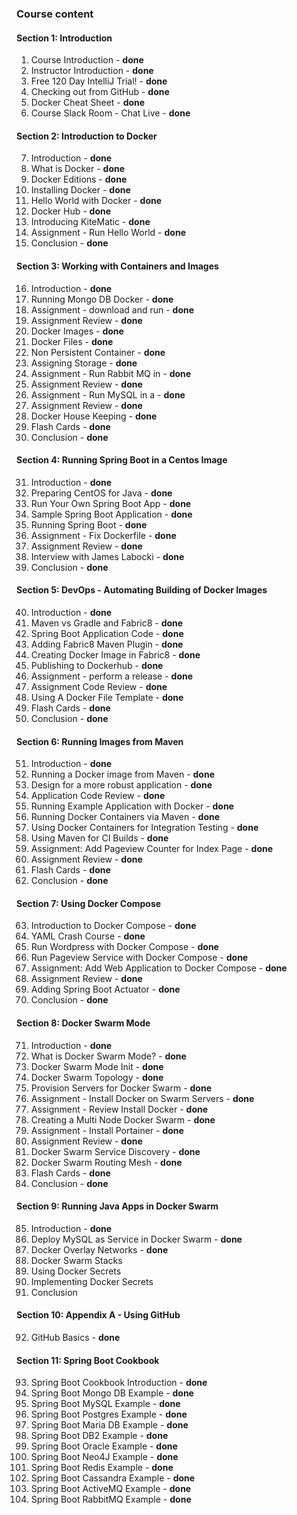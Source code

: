 ### Course content
#### Section 1: Introduction
1. Course Introduction - **done**
2. Instructor Introduction - **done**
3. Free 120 Day IntelliJ Trial! - **done**
4. Checking out from GitHub - **done**
5. Docker Cheat Sheet - **done**
6. Course Slack Room - Chat Live - **done**
#### Section 2: Introduction to Docker
7. Introduction - **done**
8. What is Docker - **done**
9. Docker Editions - **done**
10. Installing Docker - **done**
11. Hello World with Docker - **done**
12. Docker Hub - **done**
13. Introducing KiteMatic - **done**
14. Assignment - Run Hello World - **done**
15. Conclusion - **done**
#### Section 3: Working with Containers and Images
16. Introduction - **done**
17. Running Mongo DB Docker - **done**
18. Assignment - download and run - **done**
19. Assignment Review - **done**
20. Docker Images - **done**
21. Docker Files - **done**
22. Non Persistent Container - **done**
23. Assigning Storage - **done**
24. Assignment - Run Rabbit MQ in - **done**
25. Assignment Review - **done**
26. Assignment - Run MySQL in a - **done**
27. Assignment Review - **done**
28. Docker House Keeping - **done**
29. Flash Cards - **done**
30. Conclusion - **done**
#### Section 4: Running Spring Boot in a Centos Image
31. Introduction - **done**
32. Preparing CentOS for Java - **done**
33. Run Your Own Spring Boot App - **done**
34. Sample Spring Boot Application - **done**
35. Running Spring Boot - **done**
36. Assignment - Fix Dockerfile - **done**
37. Assignment Review - **done**
38. Interview with James Labocki - **done**
39. Conclusion - **done**
#### Section 5: DevOps - Automating Building of Docker Images
40. Introduction - **done**
41. Maven vs Gradle and Fabric8 - **done**
42. Spring Boot Application Code - **done**
43. Adding Fabric8 Maven Plugin - **done**
44. Creating Docker Image in Fabric8 - **done**
45. Publishing to Dockerhub - **done**
46. Assignment - perform a release - **done**
47. Assignment Code Review - **done**
48. Using A Docker File Template - **done**
49. Flash Cards - **done**
50. Conclusion - **done**
#### Section 6: Running Images from Maven
51. Introduction - **done**
52. Running a Docker image from Maven - **done**
53. Design for a more robust application - **done**
54. Application Code Review - **done**
55. Running Example Application with Docker - **done**
56. Running Docker Containers via Maven - **done**
57. Using Docker Containers for Integration Testing - **done**
58. Using Maven for CI Builds - **done**
59. Assignment: Add Pageview Counter for Index Page - **done**
60. Assignment Review - **done**
61. Flash Cards - **done**
62. Conclusion - **done**
#### Section 7: Using Docker Compose
63. Introduction to Docker Compose - **done**
64. YAML Crash Course - **done**
65. Run Wordpress with Docker Compose - **done**
66. Run Pageview Service with Docker Compose - **done**
67. Assignment: Add Web Application to Docker Compose - **done**
68. Assignment Review - **done**
69. Adding Spring Boot Actuator - **done**
70. Conclusion - **done**
#### Section 8: Docker Swarm Mode
71. Introduction - **done**
72. What is Docker Swarm Mode? - **done**
73. Docker Swarm Mode Init - **done**
74. Docker Swarm Topology - **done**
75. Provision Servers for Docker Swarm - **done**
76. Assignment - Install Docker on Swarm Servers - **done**
77. Assignment - Review Install Docker - **done**
78. Creating a Multi Node Docker Swarm - **done**
79. Assignment - Install Portainer - **done**
80. Assignment Review - **done**
81. Docker Swarm Service Discovery - **done**
82. Docker Swarm Routing Mesh - **done**
83. Flash Cards - **done**
84. Conclusion - **done**
#### Section 9: Running Java Apps in Docker Swarm
85. Introduction - **done**
86. Deploy MySQL as Service in Docker Swarm - **done**
87. Docker Overlay Networks - **done**
88. Docker Swarm Stacks
89. Using Docker Secrets
90. Implementing Docker Secrets
91. Conclusion
#### Section 10: Appendix A - Using GitHub
92. GitHub Basics - **done**
#### Section 11: Spring Boot Cookbook
93. Spring Boot Cookbook Introduction - **done**
94. Spring Boot Mongo DB Example - **done**
95. Spring Boot MySQL Example - **done**
96. Spring Boot Postgres Example - **done**
97. Spring Boot Maria DB Example - **done**
98. Spring Boot DB2 Example - **done**
99. Spring Boot Oracle Example - **done**
100. Spring Boot Neo4J Example - **done**
101. Spring Boot Redis Example - **done**
102. Spring Boot Cassandra Example - **done**
103. Spring Boot ActiveMQ Example - **done**
104. Spring Boot RabbitMQ Example - **done**